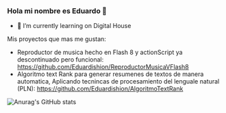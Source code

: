 ### Hola mi nombre es Eduardo 👋

- 🌱 I’m currently learning on Digital House

Mis proyectos que mas me gustan:
  - Reproductor de musica hecho en Flash 8 y actionScript ya descontinuado pero funcional: https://github.com/Eduardishion/ReproductorMusicaVFlash8
  - Algoritmo text Rank para generar resumenes de textos de manera automatica, Aplicando tecnincas de procesamiento del lenguale natural (PLN): https://github.com/Eduardishion/AlgoritmoTextRank

 
  

![Anurag's GitHub stats](https://github-readme-stats.vercel.app/api?username=anuraghazra&theme=bear&show_icons=true)


<!--
**Eduardishion/Eduardishion** is a ✨ _special_ ✨ repository because its `README.md` (this file) appears on your GitHub profile.

Here are some ideas to get you started:

- 🔭 I’m currently working on ...
- 🌱 I’m currently learning on Digital House
- 👯 I’m looking to collaborate on ...
- 🤔 I’m looking for help with ...
- 💬 Ask me about ...
- 📫 How to reach me: ...
- 😄 Pronouns: ...
- ⚡ Fun fact: ...
-->
